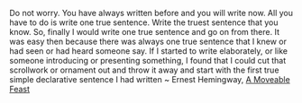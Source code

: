 Do not worry. You have always written before and you will write now. All you have to do is write one true sentence. Write the truest sentence that you know. So, finally I would write one true sentence and go on from there. It was easy then because there was always one true sentence that I knew or had seen or had heard someone say. If I started to write elaborately, or like someone introducing or presenting something, I found that I could cut that scrollwork or ornament out and throw it away and start with the first true simple declarative sentence I had written ~ Ernest Hemingway, [A Moveable Feast](https://londonwriterssalon.us4.list-manage.com/track/click?u=8b047263967451488070a8ad0&id=63e666f07a&e=eb9759f735)